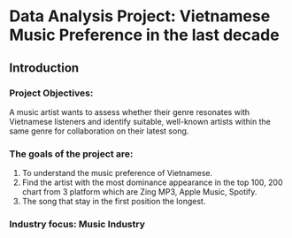 # Data Analysis Project: Vietnamese Music Preference in the last decade
## Introduction
### Project Objectives:
A music artist wants to assess whether their genre resonates with Vietnamese listeners and identify suitable, well-known artists within the same genre for collaboration on their latest song.
### The goals of the project are: 
1. To understand the music preference of Vietnamese. 
2. Find the artist with the most dominance appearance in the top 100, 200 chart from 3 platform which are Zing MP3, Apple Music, Spotify. 
3. The song that stay in the first position the longest.
### Industry focus: Music Industry
